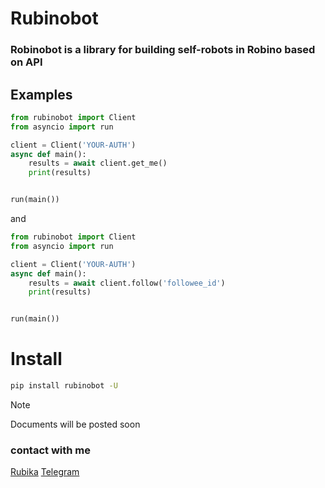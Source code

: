 # Rubinobot
### Robinobot is a library for building self-robots in Robino based on API


## Examples

```python
from rubinobot import Client
from asyncio import run

client = Client('YOUR-AUTH')
async def main():
    results = await client.get_me()
    print(results)


run(main())
```
and
```python
from rubinobot import Client
from asyncio import run

client = Client('YOUR-AUTH')
async def main():
    results = await client.follow('followee_id')
    print(results)


run(main())
```

# Install
```bash
pip install rubinobot -U
```

> [!NOTE]
> Documents will be posted soon


### contact with me
[Rubika](https://rubika.ir/activate_sh)
[Telegram](https://t.me/activate_sh)
